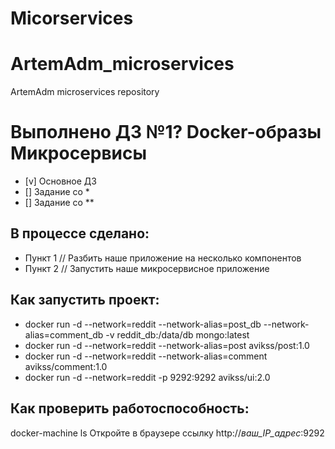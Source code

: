# Micorservices
# ArtemAdm_microservices
ArtemAdm microservices repository

# Выполнено ДЗ №1? Docker-образы Микросервисы

 - [v] Основное ДЗ
 - [] Задание со *
 - [] Задание со **

## В процессе сделано:
 - Пункт 1 // Разбить наше приложение на несколько компонентов
 - Пункт 2 // Запустить наше микросервисное приложение

##      Как запустить проект:
 - docker run -d --network=reddit --network-alias=post_db --network-alias=comment_db -v reddit_db:/data/db mongo:latest
 - docker run -d --network=reddit --network-alias=post avikss/post:1.0
 - docker run -d --network=reddit --network-alias=comment avikss/comment:1.0
 - docker run -d --network=reddit -p 9292:9292 avikss/ui:2.0

##      Как проверить работоспособность:
 docker-machine ls
 Откройте в браузере ссылку http://_ваш_IP_адрес_:9292


